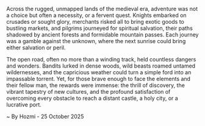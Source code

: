 
Across the rugged, unmapped lands of the medieval era, adventure was not a choice but often a necessity, or a fervent quest. Knights embarked on crusades or sought glory, merchants risked all to bring exotic goods to bustling markets, and pilgrims journeyed for spiritual salvation, their paths shadowed by ancient forests and formidable mountain passes. Each journey was a gamble against the unknown, where the next sunrise could bring either salvation or peril.

The open road, often no more than a winding track, held countless dangers and wonders. Bandits lurked in dense woods, wild beasts roamed untamed wildernesses, and the capricious weather could turn a simple ford into an impassable torrent. Yet, for those brave enough to face the elements and their fellow man, the rewards were immense: the thrill of discovery, the vibrant tapestry of new cultures, and the profound satisfaction of overcoming every obstacle to reach a distant castle, a holy city, or a lucrative port.

~ By Hozmi - 25 October 2025

